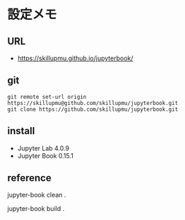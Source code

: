 # 設定メモ

## URL
  - https://skillupmu.github.io/jupyterbook/


## git
``` 
git remote set-url origin https://skillupmu@github.com/skillupmu/jupyterbook.git
git clone https://github.com/skillupmu/jupyterbook.git
```


## install
 - Jupyter Lab 4.0.9
 - Jupyter Book 0.15.1


## reference

jupyter-book clean .

jupyter-book build .
